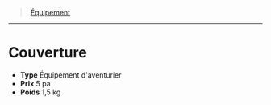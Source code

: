 ﻿---
!EquipmentItem
Type: Équipement d'aventurier
Price: 5 pa
Weight: 1,5 kg
Id: equipment_hd.md#couverture
ParentLink: equipment_hd.md#Équipement
Name: Couverture
ParentName: Équipement
NameLevel: 1
Attributes: {}
---
> [Équipement](hd_equipment.md)

---

# Couverture

- **Type** Équipement d'aventurier
- **Prix** 5 pa
- **Poids** 1,5 kg

